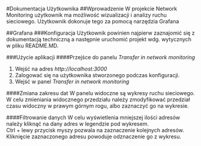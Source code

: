 #Dokumentacja Użytkownika
##Wprowadzenie
W projekcie Network Monitoring użytkownik ma możliwość
wizualizacji i analizy ruchu sieciowego. Użytkownik dokonuje
tego za pomocą narzędzia Grafana

##Grafana
###Konfiguracja
Użytkownik powinien najpierw zaznajomić się z dokumentacją techniczną
a następnie uruchomić projekt wdg. wytycznych w pliku
README.MD.

###Użycie aplikacji
####Przejśce do panelu *Transfer in network monitoring*
1. Wejść na adres *http://localhost:3000*
2. Zalogować się na użytkownika stworzonego podczas konfiguracji.
3. Wejść w panel *Transfer in network monitoring*

   

####Zmiana zakresu dat
W panelu widoczne są wykresy ruchu sieciowego. W celu
zmieniania widocznego przedziału należy zmodyfikować przedział
czasu widoczny w prawym górnym rogu, albo zaznaczyć go na wykresie.

####Filtrowanie danych
W celu wyświetlenia mniejszej ilości adresów należy kliknąć na dany adres
w legendzie pod wykresem.  
Ctrl + lewy przycisk myszy pozwala na zaznaczenie kolejnych adresów.  
Kliknięcie zaznaczonego adresu powoduje odznaczenie go z wykresu.